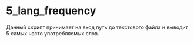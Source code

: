# 5_lang_frequency

Данный скрипт принимает на вход путь до текстового файла и выводит 5 самых часто употребляемых слов.
